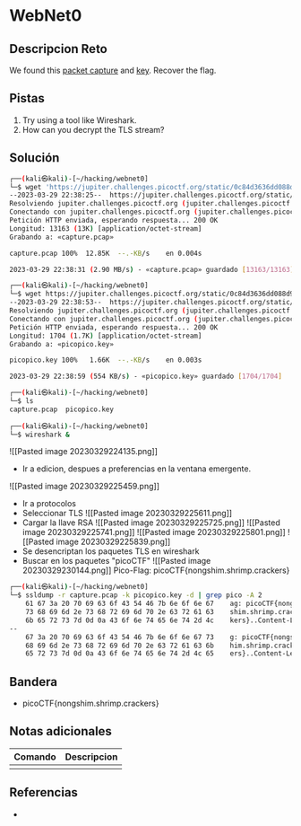 # WebNet0

## Descripcion Reto
We found this [packet capture](https://jupiter.challenges.picoctf.org/static/0c84d3636dd088d9fe4efd5d0d869a06/capture.pcap) and [key](https://jupiter.challenges.picoctf.org/static/0c84d3636dd088d9fe4efd5d0d869a06/picopico.key). Recover the flag.

## Pistas
1. Try using a tool like Wireshark.
2. How can you decrypt the TLS stream?

## Solución
```bash
┌──(kali㉿kali)-[~/hacking/webnet0]
└─$ wget 'https://jupiter.challenges.picoctf.org/static/0c84d3636dd088d9fe4efd5d0d869a06/capture.pcap'
--2023-03-29 22:38:25--  https://jupiter.challenges.picoctf.org/static/0c84d3636dd088d9fe4efd5d0d869a06/capture.pcap
Resolviendo jupiter.challenges.picoctf.org (jupiter.challenges.picoctf.org)... 3.131.60.8
Conectando con jupiter.challenges.picoctf.org (jupiter.challenges.picoctf.org)[3.131.60.8]:443... conectado.
Petición HTTP enviada, esperando respuesta... 200 OK
Longitud: 13163 (13K) [application/octet-stream]
Grabando a: «capture.pcap»

capture.pcap 100%  12.85K  --.-KB/s    en 0.004s  

2023-03-29 22:38:31 (2.90 MB/s) - «capture.pcap» guardado [13163/13163]

┌──(kali㉿kali)-[~/hacking/webnet0]
└─$ wget https://jupiter.challenges.picoctf.org/static/0c84d3636dd088d9fe4efd5d0d869a06/picopico.key 
--2023-03-29 22:38:53--  https://jupiter.challenges.picoctf.org/static/0c84d3636dd088d9fe4efd5d0d869a06/picopico.key
Resolviendo jupiter.challenges.picoctf.org (jupiter.challenges.picoctf.org)... 3.131.60.8
Conectando con jupiter.challenges.picoctf.org (jupiter.challenges.picoctf.org)[3.131.60.8]:443... conectado.
Petición HTTP enviada, esperando respuesta... 200 OK
Longitud: 1704 (1.7K) [application/octet-stream]
Grabando a: «picopico.key»

picopico.key 100%   1.66K  --.-KB/s    en 0.003s  

2023-03-29 22:38:59 (554 KB/s) - «picopico.key» guardado [1704/1704]

┌──(kali㉿kali)-[~/hacking/webnet0]
└─$ ls
capture.pcap  picopico.key
                                                  
┌──(kali㉿kali)-[~/hacking/webnet0]
└─$ wireshark &
```
![[Pasted image 20230329224135.png]]
- Ir a edicion, despues a preferencias en la ventana emergente.

![[Pasted image 20230329225459.png]]
- Ir a protocolos
- Seleccionar TLS ![[Pasted image 20230329225611.png]]
- Cargar la llave RSA
![[Pasted image 20230329225725.png]]
![[Pasted image 20230329225741.png]]
![[Pasted image 20230329225801.png]]
![[Pasted image 20230329225839.png]]
- Se desencriptan los paquetes TLS en wireshark
- Buscar en los paquetes "picoCTF"
![[Pasted image 20230329230144.png]]
Pico-Flag: picoCTF{nongshim.shrimp.crackers}

```bash
┌──(kali㉿kali)-[~/hacking/webnet0]
└─$ ssldump -r capture.pcap -k picopico.key -d | grep pico -A 2  
    61 67 3a 20 70 69 63 6f 43 54 46 7b 6e 6f 6e 67    ag: picoCTF{nong
    73 68 69 6d 2e 73 68 72 69 6d 70 2e 63 72 61 63    shim.shrimp.crac
    6b 65 72 73 7d 0d 0a 43 6f 6e 74 65 6e 74 2d 4c    kers}..Content-L
--
    67 3a 20 70 69 63 6f 43 54 46 7b 6e 6f 6e 67 73    g: picoCTF{nongs
    68 69 6d 2e 73 68 72 69 6d 70 2e 63 72 61 63 6b    him.shrimp.crack
    65 72 73 7d 0d 0a 43 6f 6e 74 65 6e 74 2d 4c 65    ers}..Content-Le

```

## Bandera
* picoCTF{nongshim.shrimp.crackers}

## Notas adicionales
| Comando | Descripcion |
|---------|-------------|
|  |  |

## Referencias
- []()
